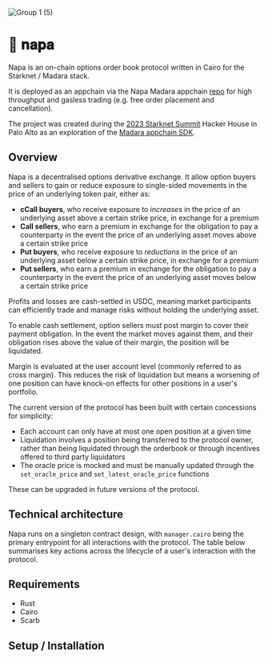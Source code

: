 ![Group 1 (5)](https://github.com/parketh/napa/assets/27808560/a90777b4-e84c-4feb-b7c0-7db47ced87e4)

# 🔆 𝐧𝐚𝐩𝐚
Napa is an on-chain options order book protocol written in Cairo for the Starknet / Madara stack.

It is deployed as an appchain via the Napa Madara appchain [repo](https://github.com/parketh/napa-appchain) for high throughput and gasless trading (e.g. free order placement and cancellation).

The project was created during the [2023 Starknet Summit](https://summit23.starknet.io/) Hacker House in Palo Alto as an exploration of the [Madara appchain SDK](https://github.com/keep-starknet-strange/madara).

## Overview

Napa is a decentralised options derivative exchange. It allow option buyers and sellers to gain or reduce exposure to single-sided movements in the price of an underlying token pair, either as: 
- **cCall buyers**, who receive exposure to _increases_ in the price of an underlying asset above a certain strike price, in exchange for a premium
- **Call sellers**, who earn a premium in exchange for the obligation to pay a counterparty in the event the price of an underlying asset moves above a certain strike price
- **Put buyers**, who receive exposure to _reductions_ in the price of an underlying asset below a certain strike price, in exchange for a premium
- **Put sellers**, who earn a premium in exchange for the obligation to pay a counterparty in the event the price of an underlying asset moves below a certain strike price

Profits and losses are cash-settled in USDC, meaning market participants can efficiently trade and manage risks without holding the underlying asset.

To enable cash settlement, option sellers must post margin to cover their payment obligation. In the event the market moves against them, and their obligation rises above the value of their margin, the position will be liquidated.

Margin is evaluated at the user account level (commonly referred to as cross margin). This reduces the risk of liquidation but means a worsening of one position can have knock-on effects for other positions in a user's portfolio.

The current version of the protocol has been built with certain concessions for simplicity:
  - Each account can only have at most one open position at a given time
  - Liquidation involves a position being transferred to the protocol owner, rather than being liquidated through the orderbook or through incentives offered to third party liquidators
  - The oracle price is mocked and must be manually updated through the `set_oracle_price` and `set_latest_oracle_price` functions

These can be upgraded in future versions of the protocol.

## Technical architecture

Napa runs on a singleton contract design, with `manager.cairo` being the primary entrypoint for all interactions with the protocol. The table below summarises key actions across the lifecycle of a user's interaction with the protocol.



## Requirements

- Rust
- Cairo
- Scarb

## Setup / Installation

